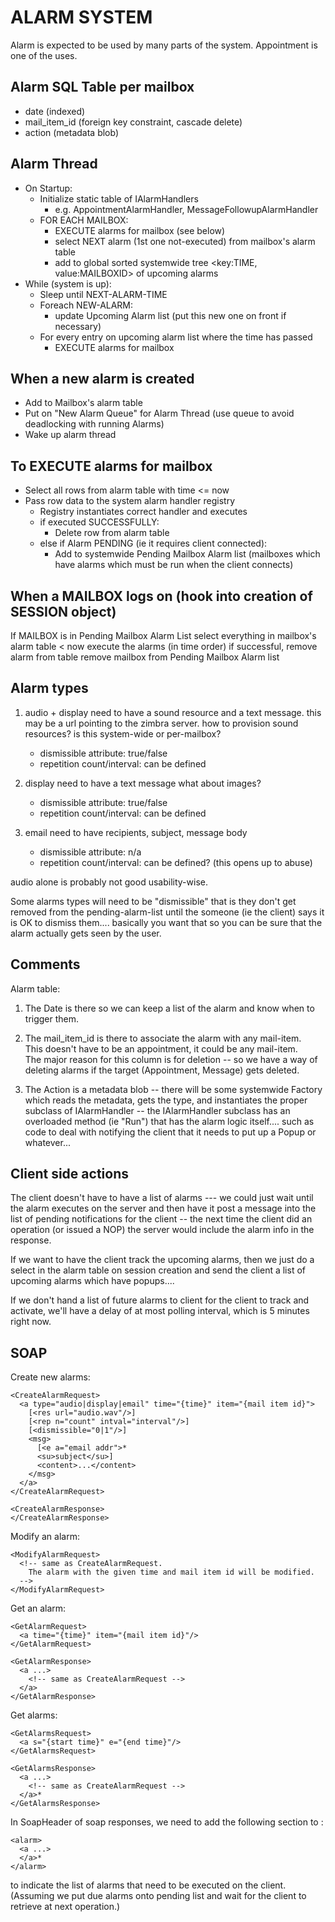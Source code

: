 ALARM SYSTEM 
============

Alarm is expected to be used by many parts of the system. Appointment is one of the uses.

Alarm SQL Table per mailbox
----

  * date (indexed)
  * mail_item_id (foreign key constraint, cascade delete)
  * action (metadata blob)

Alarm Thread
----

  * On Startup:
    * Initialize static table of IAlarmHandlers
      * e.g. AppointmentAlarmHandler, MessageFollowupAlarmHandler
    * FOR EACH MAILBOX:
      *  EXECUTE alarms for mailbox (see below)
      *  select NEXT alarm (1st one not-executed) from mailbox's alarm table
      *  add to global sorted systemwide tree <key:TIME, value:MAILBOXID> 
         of upcoming alarms
  * While (system is up):
    * Sleep until NEXT-ALARM-TIME
    * Foreach NEW-ALARM:
      * update Upcoming Alarm list (put this new one on front if necessary)    
    * For every entry on upcoming alarm list where the time has passed
      * EXECUTE alarms for mailbox

When a new alarm is created
----

  * Add to Mailbox's alarm table
  * Put on "New Alarm Queue" for Alarm Thread (use queue to avoid deadlocking with running Alarms)
  * Wake up alarm thread
     
To EXECUTE alarms for mailbox
----

  * Select all rows from alarm table with time <= now
  * Pass row data to the system alarm handler registry 
    * Registry instantiates correct handler and executes
    * if executed SUCCESSFULLY:
      * Delete row from alarm table
    * else if Alarm PENDING (ie it requires client connected):
      * Add to systemwide Pending Mailbox Alarm list 
        (mailboxes which have alarms which must be run when the client connects) 

When a MAILBOX logs on (hook into creation of SESSION object)
----

   If MAILBOX is in Pending Mailbox Alarm List
      select everything in mailbox's alarm table < now
      execute the alarms (in time order) 
         if successful, remove alarm from table 
      remove mailbox from Pending Mailbox Alarm list


Alarm types
----

1. audio + display
   need to have a sound resource and a text message.
   this may be a url pointing to the zimbra server.
   how to provision sound resources? is this system-wide or per-mailbox?
   
   * dismissible attribute: true/false
   * repetition count/interval: can be defined
   
2. display
   need to have a text message
   what about images?
   
   * dismissible attribute: true/false
   * repetition count/interval: can be defined
   
3. email
   need to have recipients, subject, message body
   
   * dismissible attribute: n/a
   * repetition count/interval: can be defined? (this opens up to abuse)
         
audio alone is probably not good usability-wise.
         
Some alarms types will need to be "dismissible" that is they don't get removed from 
the pending-alarm-list until the someone (ie the client) says it is OK to dismiss them....
basically you want that so you can be sure that the alarm actually gets seen by the user.

Comments
--------

Alarm table:

  1. The Date is there so we can keep a list of the alarm and know when to trigger them.

  2. The mail_item_id is there to associate the alarm with any mail-item.  
	 This doesn't have to be an appointment, it could be any mail-item.  
	 The major reason for this column is for deletion -- so we have a way of deleting alarms 
	 if the target (Appointment, Message) gets deleted.

  3. The Action is a metadata blob -- there will be some systemwide Factory which reads the metadata, 
	gets the type, and instantiates the proper subclass of IAlarmHandler -- 
	the IAlarmHandler subclass has an overloaded method (ie "Run") that has the alarm logic itself....
	such as code to deal with notifying the client that it needs to put up a Popup or whatever...

Client side actions
----

The client doesn't have to have a list of alarms --- we could just wait until the alarm executes on the server 
and then have it post a message into the list of pending notifications for the client -- 
the next time the client did an operation (or issued a NOP) the server would include the alarm info in the response.  

If we want to have the client track the upcoming alarms, then we just do a select in the alarm table on 
session creation and send the client a list of upcoming alarms which have popups....

If we don't hand a list of future alarms to client for the client to track and activate, we'll have
a delay of at most polling interval, which is 5 minutes right now.

SOAP 
----

Create new alarms:

````
<CreateAlarmRequest>
  <a type="audio|display|email" time="{time}" item="{mail item id}">
    [<res url="audio.wav"/>]
    [<rep n="count" intval="interval"/>]
    [<dismissible="0|1"/>]
    <msg>
      [<e a="email addr">*
      <su>subject</su>]
      <content>...</content>
    </msg>
  </a>
</CreateAlarmRequest>

<CreateAlarmResponse>
</CreateAlarmResponse>
````

Modify an alarm:

````
<ModifyAlarmRequest>
  <!-- same as CreateAlarmRequest. 
    The alarm with the given time and mail item id will be modified. 
  -->
</ModifyAlarmRequest>
````

Get an alarm:

````
<GetAlarmRequest>
  <a time="{time}" item="{mail item id}"/>
</GetAlarmRequest>

<GetAlarmResponse>
  <a ...>
    <!-- same as CreateAlarmRequest -->
  </a>
</GetAlarmResponse>
````

Get alarms:

````
<GetAlarmsRequest>
  <a s="{start time}" e="{end time}"/>
</GetAlarmsRequest>

<GetAlarmsResponse>
  <a ...>
    <!-- same as CreateAlarmRequest -->
  </a>*
</GetAlarmsResponse>  
````

In SoapHeader of soap responses, we need to add the following section to <notify>:

````
<alarm>
  <a ...>
  </a>*
</alarm>
````

to indicate the list of alarms that need to be executed on the client.
(Assuming we put due alarms onto pending list and wait for the client to retrieve at
next operation.)
